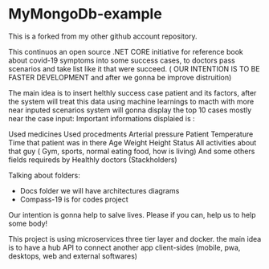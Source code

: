 # MyMongoDb-example 
This is a  forked from my other github account repository.  

This continuos an open source .NET CORE initiative for reference book about covid-19 symptoms into some success cases, to doctors pass scenarios and take list like it that were succeed. ( OUR INTENTION IS TO BE FASTER DEVELOPMENT and after we gonna be improve distruition)

The main idea is to insert helthly success case patient and its factors, after the system will treat this data using machine learnings to macth with more near inputed scenarios system will gonna display the top 10 cases mostly near the case input: Important informations displaied is :

Used medicines
Used procedments
Arterial pressure
Patient Temperature
Time that patient was in there
Age
Weight
Height
Status
All activities about that guy ( Gym, sports, normal eating food, how is living)
And some others fields requireds by Healthly doctors (Stackholders)

Talking about folders:
 
 - Docs folder we will have architectures diagrams 
 - Compass-19 is for codes project
 

Our intention is gonna help to salve lives. Please if you can, help us to help some body!

This project is using microservices three tier layer and docker. the main idea is to have a hub API
 to connect another app client-sides (mobile, pwa, desktops, web and external softwares)


